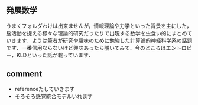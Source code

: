 ## 発展数学  
うまくフォルダわけは出来ませんが，情報理論や力学といった背景を主にした，脳活動を捉える様々な理論的研究だったりで出現する数学を虫食い的にまとめていきます．ようは筆者が研究や趣味のために勉強した計算論的神経科学系の話題です．一番信用ならないけど興味あったら覗いてみて．今のところはエントロピー，KLDといった話が載っています．


## comment
- referenceたしていきます
- そろそろ感覚統合モデルいれます
